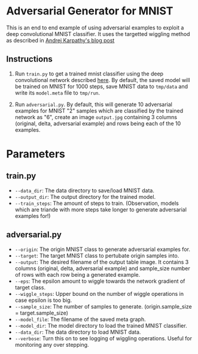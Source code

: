 # Adversarial Generator for MNIST

This is an end to end example of using adversarial examples to exploit a deep convolutional MNIST classifier. It uses the targetted wiggling method as described in [Andrej Karpathy's blog post](http://karpathy.github.io/2015/03/30/breaking-convnets/)

## Instructions
1. Run `train.py` to get a trained mnist classifier using the deep convolutional network described [here](https://www.tensorflow.org/get_started/mnist/pros#deep-mnist-for-experts). By default, the saved model will be trained on MNIST for 1000 steps, save MNIST data to `tmp/data` and write its `model.meta` file to `tmp/run`.

2. Run `adversarial.py`. By default, this will generate 10 adversarial examples for MNIST "2" samples which are classified by the trained network as "6", create an image `output.jpg` containing 3 columns (original, delta, adversarial example) and rows being each of the 10 examples.

# Parameters
## train.py
- `--data_dir`: The data directory to save/load MNIST data.
- `--output_dir`: The output directory for the trained model.
- `--train_steps`: The amount of steps to train. (Observation, models which are triande with more steps take longer to generate adversarial examples for!)

## adversarial.py
- `--origin`: The origin MNIST class to generate adversarial examples for.
- `--target`: The target MNIST class to pertubate origin samples into.
- `--output`: The desired filename of the output table image. It contains 3 columns (original, delta, adversarial example) and sample_size number of rows with each row being a generated example.
- `--eps`: The epsilon amount to wiggle towards the network gradient of target class.
- `--wiggle_steps`: Upper bound on the number of wiggle operations in case epsilon is too big.
- `--sample_size`: The number of samples to generate. (origin.sample_size = target.sample_size) 
- `--model_file`: The filename of the saved meta graph.
- `--model_dir`: The model directory to load the trained MNIST classifier.
- `--data_dir`: The data directory to load MNIST data.
- `--verbose`: Turn this on to see logging of wiggling operations. Useful for monitoring any over stepping.
